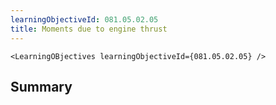 ```yaml
---
learningObjectiveId: 081.05.02.05
title: Moments due to engine thrust
---
```


```tsx eval
<LearningOBjectives learningObjectiveId={081.05.02.05} />
```

## Summary
